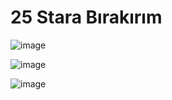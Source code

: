 # 25 Stara Bırakırım

![image](https://cdn.discordapp.com/attachments/1091849068109647912/1095782851510796429/image.png)

![image](https://cdn.discordapp.com/attachments/1091849068109647912/1095782957404393512/image.png)

![image](https://cdn.discordapp.com/attachments/1091849068109647912/1095783010311344159/image.png)
